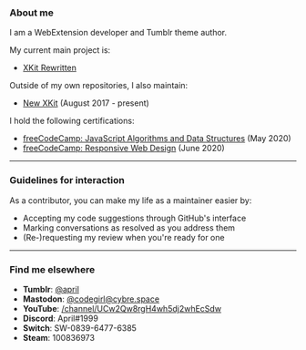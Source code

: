 ### About me

I am a WebExtension developer and Tumblr theme author.

My current main project is:
 - [XKit Rewritten](https://github.com/AprilSylph/XKit-Rewritten)

Outside of my own repositories, I also maintain:
 - [New XKit](https://github.com/new-xkit/XKit) (August 2017 - present)

I hold the following certifications:
 - [freeCodeCamp: JavaScript Algorithms and Data Structures](https://www.freecodecamp.org/certification/aprilsylph/javascript-algorithms-and-data-structures) (May 2020)
 - [freeCodeCamp: Responsive Web Design](https://www.freecodecamp.org/certification/aprilsylph/responsive-web-design) (June 2020)

---

### Guidelines for interaction

As a contributor, you can make my life as a maintainer easier by:
 - Accepting my code suggestions through GitHub's interface
 - Marking conversations as resolved as you address them
 - (Re-)requesting my review when you're ready for one

---

### Find me elsewhere

 - **Tumblr**: [@april](https://april.tumblr.com)
 - **Mastodon**: [@codegirl@cybre.space](https://cybre.space/@codegirl)
 - **YouTube**: [/channel/UCw2Qw8rgH4wh5dj2whEcSdw](https://www.youtube.com/channel/UCw2Qw8rgH4wh5dj2whEcSdw)
 - **Discord**: April#1999
 - **Switch**: SW-0839-6477-6385
 - **Steam**: 100836973
